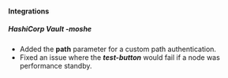 
#### Integrations
##### HashiCorp Vault -moshe
- Added the **path** parameter for a custom path authentication.
- Fixed an issue where the ***test-button*** would fail if a node was performance standby.
